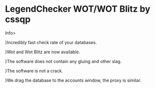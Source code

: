 # LegendChecker WOT/WOT Blitz by cssqp
Info>

}Incredibly fast check rate of your databases.

}Wot and Wot Blitz are now available.

}The software does not contain any gluing and other slag.

}The software is not a crack.

}We drag the database to the accounts window, the proxy is similar.
